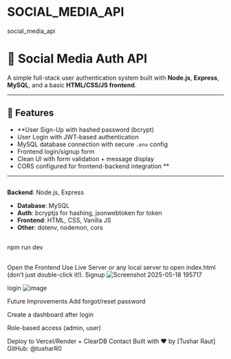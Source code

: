 # SOCIAL_MEDIA_API
social_media_api
# 🔐 Social Media Auth API

A simple full-stack user authentication system built with **Node.js**, **Express**, **MySQL**, and a basic **HTML/CSS/JS frontend**.

---

## 🚀 Features

- **User Sign-Up with hashed password (bcrypt)
- User Login with JWT-based authentication
- MySQL database connection with secure `.env` config
- Frontend login/signup form
- Clean UI with form validation + message display
- CORS configured for frontend-backend integration
**
---
## 
**Backend**: Node.js, Express
- **Database**: MySQL
- **Auth**: bcryptjs for hashing, jsonwebtoken for token
- **Frontend**: HTML, CSS, Vanilla JS
- **Other**: dotenv, nodemon, cors
##
npm run dev
##
Open the Frontend
Use Live Server or any local server to open index.html (don’t just double-click it!).
Signup
![Screenshot 2025-05-18 195717](https://github.com/user-attachments/assets/9fa4f3b6-4bb2-4917-a862-58ac61bf87ed)

login
![image](https://github.com/user-attachments/assets/1a74a6ab-71ca-4b3d-91ec-848532a8674c)

Future Improvements
Add forgot/reset password

Create a dashboard after login

Role-based access (admin, user)

Deploy to Vercel/Render + ClearDB
 Contact
Built with ❤️ by [Tushar Raut]
GitHub: @tusharR0


